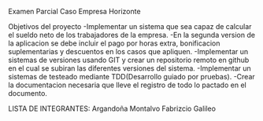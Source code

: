Examen Parcial Caso Empresa Horizonte

Objetivos del proyecto 
-Implementar un sistema que sea capaz de calcular el sueldo neto de los trabajadores de la empresa.
-En la segunda version de la aplicacion se debe incluir el pago por horas extra, bonificacion suplementarias y descuentos en los casos que apliquen.
-Implementar un sistemas de versiones usando GIT y crear un repositorio remoto en github en el cual se subiran las diferentes versiones del sistema.
-Implementar un sistemas de testeado mediante TDD(Desarrollo guiado por pruebas).
-Crear la documentacion necesaria que lleve el registro de todo lo pactado en el documento.

LISTA DE INTEGRANTES:
Argandoña Montalvo Fabrizcio Galileo
